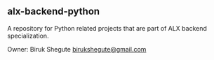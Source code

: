 ## alx-backend-python

A repository for Python related projects that are part of ALX backend specialization.

Owner: Biruk Shegute <birukshegute@gmail.com>
